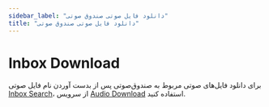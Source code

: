```yaml
---
sidebar_label: "دانلود فایل صوتی صندوق صوتی"
title: "دانلود فایل صوتی صندوق صوتی"
---
```



# Inbox Download

برای دانلود فایل‌های صوتی مربوط به صندوق‌صوتی پس از بدست آوردن نام فایل صوتی [Inbox Search](/developers/api/SimotelAPI/v4/voicemail/inbox_search)، از سرویس [Audio Download](/developers/api/SimotelAPI/v4/report/audio_download) استفاده کنید.